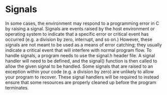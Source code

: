 # Signals
In some cases, the environment may respond to a programming error in C by raising a signal. Signals are events raised by the host environment or operating system to indicate that a specific error or critical event has occurred (e.g. a division by zero, interrupt, and so on.) However, these signals are not meant to be used as a means of error catching; they usually indicate a critical event that will interfere with normal program flow.
To handle signals, a program needs to use the signal.h header file. A signal handler will need to be defined, and the signal() function is then called to allow the given signal to be handled. Some signals that are raised to an exception within your code (e.g. a division by zero) are unlikely to allow your program to recover. These signal handlers will be required to instead ensure that some resources are properly cleaned up before the program terminates.
